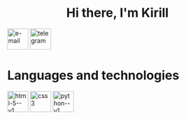 <div id="header" align="center" >
  <h1>Hi there, I'm Kirill</h1>
</div>
<div id="socials" >
  <img width="48" height="48"  src="https://img.icons8.com/emoji/48/e-mail.png" alt="e-mail"/>
  <a href="https://t.me/Pykoz41">
      <img width="48" height="48" src="https://img.icons8.com/doodle/48/telegram.png" alt="telegram"/>
  </a>
</div>
 <div id="Languages and technologies">
   <h1>Languages and technologies</h1>
   <img width="48" height="48" src="https://img.icons8.com/color/48/html-5--v1.png" alt="html-5--v1"/>
   <img width="48" height="48" src="https://img.icons8.com/fluency/48/css3.png" alt="css3"/>
   <img width="48" height="48" src="https://img.icons8.com/color/48/python--v1.png" alt="python--v1"/>
 </div>                                                                                                                                                                                                               
 
<!--
**kirill357753/kirill357753** is a ✨ _special_ ✨ repository because its `README.md` (this file) appears on your GitHub profile.

Here are some ideas to get you started:

- 🔭 I’m currently working on ...
- 🌱 I’m currently learning ...
- 👯 I’m looking to collaborate on ...
- 🤔 I’m looking for help with ...
- 💬 Ask me about ...
- 📫 How to reach me: ...
- 😄 Pronouns: ...
- ⚡ Fun fact: ...
-->
